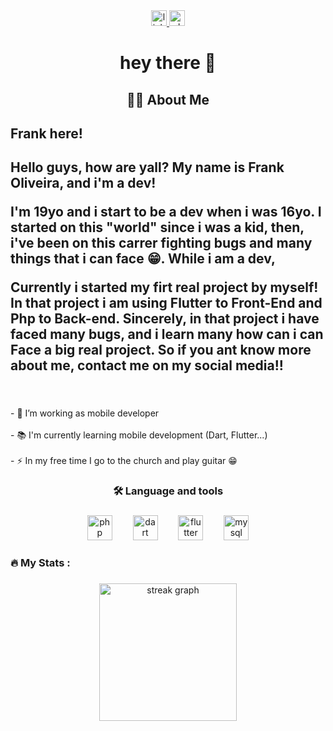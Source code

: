 <div align="center">
  <a href="https://www.linkedin.com/in/frank-oliveira-2a7134254/" target="_blank">
    <img src="https://img.shields.io/static/v1?message=LinkedIn&logo=linkedin&label=&color=0077B5&logoColor=white&labelColor=&style=for-the-badge" height="25" alt="linkedin logo"  />
  </a>
  <a href="https://wa.me/qr/6XHIIECK6CZFB1 " target="_blank">
    <img src="https://img.shields.io/static/v1?message=Whatsapp&logo=whatsapp&label=&color=25D366&logoColor=white&labelColor=&style=for-the-badge" height="25" alt="whatsapp logo"  />
  </a>
</div>

###

<h1 align="center">hey there 👋</h1>

###

<h2 align="center">👩‍💻  About Me</h2>

###

<h2 align="left">Frank here!

<h2>Hello guys, how are yall? My name is Frank Oliveira, and i'm a dev! 

I'm 19yo and i start to be a dev when i was 16yo. I started on this "world" since i was a kid, then, i've been on this carrer fighting bugs and many things that i can face 😁. While i am a dev, 

Currently i started my firt real project by myself! In that project i am using Flutter to Front-End and Php to Back-end. Sincerely, in that project i have faced many bugs, and i learn many how can i can Face a big real project. So if you ant know more about me, contact me on my social media!!</h2>


<br><br>- 🔭 I’m working as mobile developer<br><br>- 📚 I'm currently learning mobile development (Dart, Flutter...)<br><br>- ⚡ In my free time I go to the church and play guitar  😁</h4>

###

<h3 align="center">🛠 Language and tools</h3>

###

<div align="center">
  <img src="https://img.shields.io/badge/PHP-777BB4?logo=php&logoColor=black&style=for-the-badge" height="40" alt="php logo"  />
  <img width="25" />
  <img src="https://img.shields.io/badge/Dart-0175C2?logo=dart&logoColor=white&style=for-the-badge" height="40" alt="dart logo"  />
  <img width="25" />
  <img src="https://img.shields.io/badge/Flutter-02569B?logo=flutter&logoColor=white&style=for-the-badge" height="40" alt="flutter logo"  />
  <img width="25" />
  <img src="https://img.shields.io/badge/MySQL-4479A1?logo=mysql&logoColor=white&style=for-the-badge" height="40" alt="mysql logo"  />
</div>

###

<h3 align="left">🔥   My Stats :</h3>

###

<div align="center">
  <img src="https://streak-stats.demolab.com?user=Frank1br&locale=en&mode=daily&theme=dark&hide_border=false&border_radius=5&order=3" height="220" alt="streak graph"  />
</div>

###
